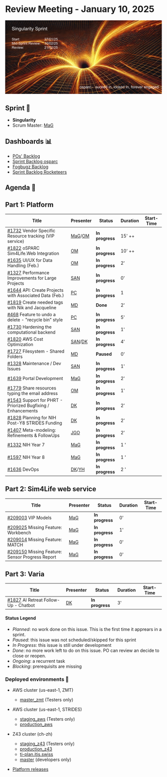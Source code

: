# Review Meeting - January 10, 2025

![screenshot](./images/singularity_sprint_visual.png)


## Sprint 🏃

- **Singularity**
- Scrum Master: [MaG]


## Dashboards 📊

- [POs' Backlog](https://github.com/orgs/ITISFoundation/projects/15/views/14)
- [Sprint Backlog osparc](https://github.com/orgs/ITISFoundation/projects/15/views/11)
- [Fogbugz Backlog](https://z43.manuscript.com/login?dest=%2ff%2ffilters%2f1502%2f00-Sim4Life-WEB-FB-Backlog)
- [Sprint Backlog Rocketeers](https://git.speag.com/oSparc/osparc-s4l/-/boards?milestone_title=Started)

## Agenda 📝

## Part 1: Platform

| Title                                                                       | Presenter                                   | Status          | Duration | Start-Time |
| --------------------------------------------------------------------------- | ------------------------------------------- | --------------- | -------- | ---------- |
| [#1732] Vendor Specific Resource tracking (VIP service)                     | [MaG]/[OM]                                  | **In progress** | 15' ++   |            |
| [#1822] oSPARC Sim4Life.Web Integration                                     | [OM]                                        | **In progress** | 10' ++   |            |
| [#1635] UI/UX for Data Handling (Feb.)                                      | [OM]                                        | **In progress** |  2'      |            |
| [#1327] Performance Improvements for Large Projects                         | [SAN]                                       | **In progress** |    0'    |            |
| [#1644] API: Create Projects with Associated Data (Feb.)                    | [PC]                                        | **In progress** |    1     |            |
| [#1819] Create needed tags with Nik and Jacqueline                          | [MD]                                        | **Done**        |    2'    |            |
| [#468] Feature to undo a delete - "recycle bin" style                       | [PC]                                        | **In progress** |    5'    |            |
| [#1730] Hardening the computational backend                                 | [SAN]                                       | **In progress** |    1'    |            |
| [#1820] AWS Cost Optimization                                               | [SAN]/[DK]                                  | **In progress** |    4'    |            |
| [#1727] Filesystem - Shared Folders                                         | [MD]                                        | **Paused**      |    0'    |            |
| [#1328] Maintenance / Dev Issues                                            | [SAN]                                       | **In progress** |   1'     |            |
| [#1639] Portal Development                                                  | [MaG]                                       | **In progress** |   2'     |            |
| [#1779] Share resources typing the email address                            | [OM]                                        | **In progress** |   1'     |            |
| [#1543] Support for PHRT - Priorized Bugfixing / Enhancements               | [DK]                                        | **In progress** |   2'     |            |
| [#1828] Planning for NIH Post-Y8 STRIDES Funding                            | [DK]                                        | **In progress** |   2'     |            |
| [#1407] Meta-modeling: Refinements & FollowUps                              | [JGO]                                       | **In progress** |   2'     |            |
| [#1332] NIH Year 7                                                          | [MaG]                                       | **In progress** |   1 '    |            |
| [#1597] NIH Year 8                                                          | [MaG]                                       | **In progress** |   1 '    |            |
| [#1636] DevOps                                                              | [DK]/[YH]                                   | **In progress** |   2 '    |            |

## Part 2: Sim4Life web service

| Title                                                                       | Presenter                                   | Status          | Duration | Start-Time |
| --------------------------------------------------------------------------- | ------------------------------------------- | --------------- | -------- | ---------- |
| [#209003] VIP Models                                                        | [MaG]                                       | **In progress** |       0' |            |
| [#209025] Missing Feature: Workbench                                        | [MaG]                                       | **In progress** |       1' |            |
| [#209014] Missing Feature: MATCH                                            | [MaG]                                       | **In progress** |       0' |            |
| [#209150] Missing Feature: Sensor Progress Report                           | [MaG]                                       | **In progress** |       0' |            |

## Part 3: Varia
| Title                                                                       | Presenter                                   | Status          | Duration | Start-Time |
| --------------------------------------------------------------------------- | ------------------------------------------- | --------------- | -------- | ---------- |
| [#1827] AI Retreat Follow-Up - Chatbot                                      | [DK]                                       | **In progress**  |       3' |            |

[#1327]: https://github.com/ITISFoundation/osparc-issues/issues/1327
[#1822]: https://github.com/ITISFoundation/osparc-issues/issues/1822
[#1635]: https://github.com/ITISFoundation/osparc-issues/issues/1635
[#1328]: https://github.com/ITISFoundation/osparc-issues/issues/1328
[#1819]: https://github.com/ITISFoundation/osparc-issues/issues/1819
[#1820]: https://github.com/ITISFoundation/osparc-issues/issues/1820
[#1827]: https://github.com/ITISFoundation/private-issues/issues/3
[#1828]: https://github.com/ITISFoundation/osparc-issues/issues/1828
[#1332]: https://github.com/ITISFoundation/osparc-issues/issues/1332
[#1407]: https://github.com/ITISFoundation/osparc-issues/issues/1407
[#1543]: https://github.com/ITISFoundation/osparc-issues/issues/1543
[#1597]: https://github.com/ITISFoundation/osparc-issues/issues/1597
[#1639]: https://github.com/ITISFoundation/osparc-issues/issues/1639
[#1644]: https://github.com/ITISFoundation/osparc-issues/issues/1644
[#1727]: https://github.com/ITISFoundation/osparc-issues/issues/1727
[#1730]: https://github.com/ITISFoundation/osparc-issues/issues/1730
[#1732]: https://github.com/ITISFoundation/osparc-issues/issues/1732
[#1779]: https://github.com/ITISFoundation/osparc-issues/issues/1779
[#468]: https://github.com/ITISFoundation/osparc-issues/issues/468
[#1636]: https://github.com/ITISFoundation/osparc-issues/issues/1636

[#209003]: https://z43.manuscript.com/f/cases/209003/VIP-Models
[#209025]: https://z43.manuscript.com/f/cases/209025/Missing-Feature-Workbench
[#209014]: https://z43.manuscript.com/f/cases/209014/Missing-Feature-MATCH
[#209150]: https://z43.manuscript.com/f/cases/209150/Missing-Feature-Sensor-Progress-Report

[#1827]: https://github.com/ITISFoundation/osparc-issues/issues/1827

[ANE]:https://github.com/GitHK
[BL]:https://github.com/dyollb
[DK]:https://github.com/mrnicegyu11
[EI]:https://github.com/elisabettai
[EN]:https://github.com/esraneufeld
[GCR]:https://github.com/giancarloromeo
[IP]:https://github.com/ignapas
[JGO]:https://github.com/JavierGOrdonnez
[JQU]:https://github.com/jsaq007
[MaG]:https://github.com/mguidon
[MB]:https://github.com/bisgaard-itis
[MD]:https://github.com/matusdrobuliak66
[MEST]:https://github.com/Konohana0608
[OM]:https://github.com/odeimaiz
[PC]:https://github.com/pcrespov
[SAN]:https://github.com/sanderegg
[SB]:https://github.com/sbenkler
[SCA]:https://github.com/SCA-ZMT
[TN]:https://github.com/newton1985
[WVG]:https://github.com/wvangeit
[YH]:https://github.com/YuryHrytsuk

#### Status Legend

- _Planned_: no work done on this issue. This is the first time it apprears in a sprint.
- _Paused_: this issue was not scheduled/skipped for this sprint
- _In Progress_: this issue is still under development
- _Done_: no more work left to do on this issue. PO can review an decide to close or reopen.
- _Ongoing_: a recurrent task
- _Blocking_: prerequisits are missing

### Deployed environments 🚀

- AWS cluster (us-east-1, ZMT)
  - [master_zmt](https://sim4life.io) (Testers only)
- AWS cluster (us-east-1, STRIDES)
  - [staging_aws](https://staging.osparc.io) (Testers only)
  - [production_aws](https://osparc.io)
- Z43 cluster (ch-zh)
  - [staging_z43](http://osparc-staging.speag.com) (Testers only)
  - [production_z43](http://osparc.speag.com)
  - [ti-plan.itis.swiss](http://ti-plan.itis.swiss)
  - [master](https://osparc-master.speag.com) (developers only)

- [Platform releases](https://github.com/ITISFoundation/osparc-simcore/releases)
